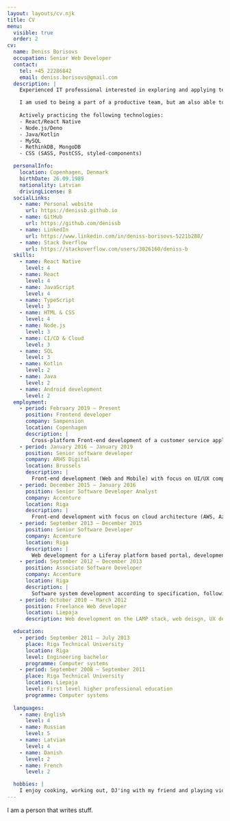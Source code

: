 ```yaml
---
layout: layouts/cv.njk
title: CV
menu:
  visible: true
  order: 2
cv:
  name: Deniss Borisovs
  occupation: Senior Web Developer
  contact:
    tel: +45 22286842
    email: deniss.borisovs@gmail.com
  description: |
    Experienced IT professional interested in exploring and applying technology to solve modern day problems. Currently focusing on Front-end (mobile/web/cross-platform) and cloud-native application development, with love for Open source software and knowledge sharing. 

    I am used to being a part of a productive team, but am also able to effectively self-manage during independent projects.
    
    Actively practicing the following technologies:
    - React/React Native
    - Node.js/Deno
    - Java/Kotlin
    - MySQL
    - RethinkDB, MongoDB
    - CSS (SASS, PostCSS, styled-components)

  personalInfo:
    location: Copenhagen, Denmark
    birthDate: 26.09.1989
    nationality: Latvian
    drivingLicense: B
  socialLinks:
    - name: Personal website
      url: https://denissb.github.io
    - name: GitHub
      url: https://github.com/denissb
    - name: LinkedIn
      url: https://www.linkedin.com/in/deniss-borisovs-5221b288/
    - name: Stack Overflow
      url: https://stackoverflow.com/users/3026160/deniss-b
  skills:
    - name: React Native
      level: 4
    - name: React
      level: 4
    - name: JavaScript
      level: 4
    - name: TypeScript
      level: 3
    - name: HTML & CSS
      level: 4
    - name: Node.js
      level: 3
    - name: CI/CD & Cloud
      level: 3
    - name: SQL
      level: 3
    - name: Kotlin
      level: 2
    - name: Java
      level: 2
    - name: Android development
      level: 2
  employment:
    - period: February 2019 – Present
      position: Frontend developer
      company: Sampension
      location: Copenhagen
      description: |
        Cross-platform Front-end development of a customer service application with React Native + react-native-web. Development and design of a microfrontend based solution using React for a back-office system.
    - period: January 2016 – January 2019
      position: Senior software developer
      company: ARHS Digital
      location: Brussels
      description: |
        Front-end development (Web and Mobile) with focus on UI/UX components and framework level re-usability using Angular and React Native frameworks as part of a consultant team for a large telco company in Brussels.
    - period: December 2015 – January 2016
      position: Senior Software Developer Analyst
      company: Accenture
      location: Riga
      description: |
        Front-end development with focus on cloud architecture (AWS, Azure, OpenShift, CI/CD). Building UIs for R&D projects in Cloud Management tooling in collaboratin with teams distributed all over the world.
    - period: September 2013 – December 2015
      position: Senior Software Developer
      company: Accenture
      location: Riga
      description: |
        Web development for a Liferay platform based portal, development of web services (REST/SOAP), Front-end components with AngularJS.
    - period: September 2012 – December 2013
      position: Associate Software Developer
      company: Accenture
      location: Riga
      description: |
        Software system development according to specification, following the decisions of architects and senior developers using Java / ActionScript.
    - period: October 2010 – March 2012
      position: Freelance Web developer
      location: Liepaja
      description: Web development on the LAMP stack, web deisgn, UX design.

  education:
    - period: September 2011 – July 2013
      place: Riga Technical University
      location: Riga
      level: Engineering bachelor
      programme: Computer systems
    - period: September 2008 – September 2011
      place: Riga Technical University
      location: Liepaja
      level: First level higher professional education
      programme: Computer systems
  
  languages:
    - name: English
      level: 4
    - name: Russian
      level: 5
    - name: Latvian
      level: 4
    - name: Danish
      level: 2
    - name: French
      level: 2

  hobbies: |
    I enjoy cooking, working out, DJ'ing with my friend and playing video games. I am a bit of a foodie and never say no to a good beer or coffee.
---
```


I am a person that writes stuff.
